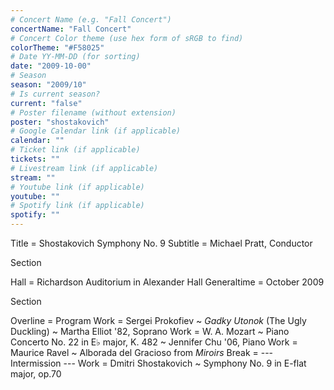 ```yaml
---
# Concert Name (e.g. "Fall Concert")
concertName: "Fall Concert"
# Concert Color theme (use hex form of sRGB to find)
colorTheme: "#F58025"
# Date YY-MM-DD (for sorting)
date: "2009-10-00"
# Season
season: "2009/10"
# Is current season?
current: "false"
# Poster filename (without extension)
poster: "shostakovich"
# Google Calendar link (if applicable)
calendar: ""
# Ticket link (if applicable)
tickets: ""
# Livestream link (if applicable)
stream: ""
# Youtube link (if applicable)
youtube: ""
# Spotify link (if applicable)
spotify: ""
---
```

Title = Shostakovich Symphony No. 9
Subtitle = Michael Pratt, Conductor

Section

Hall = Richardson Auditorium in Alexander Hall
Generaltime = October 2009

Section

Overline = Program
Work = Sergei Prokofiev ~ *Gadky Utonok* (The Ugly Duckling) ~ Martha Elliot '82, Soprano
Work = W. A. Mozart ~ Piano Concerto No. 22 in E♭ major, K. 482 ~ Jennifer Chu '06, Piano
Work = Maurice Ravel ~ Alborada del Gracioso from *Miroirs*
Break = --- Intermission ---
Work = Dmitri Shostakovich ~ Symphony No. 9 in E-flat major, op.70
